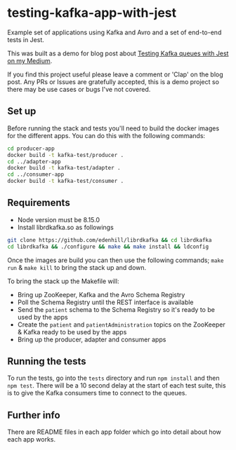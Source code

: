 # testing-kafka-app-with-jest
Example set of applications using Kafka and Avro and a set of end-to-end tests in Jest.

This was built as a demo for blog post about [Testing Kafka queues with Jest on my Medium](https://medium.com/@colinwren/testing-a-apache-kafka-based-application-with-jest-avro-kafka-and-node-kafka-5dfa50389121).

If you find this project useful please leave a comment or 'Clap' on the blog post. Any PRs or Issues are gratefully accepted, this is a demo project so there may be use cases or bugs I've not covered.

## Set up
Before running the stack and tests you'll need to build the docker images for the different apps. You can do this with the following commands:

```bash
cd producer-app
docker build -t kafka-test/producer .
cd ../adapter-app
docker build -t kafka-test/adapter .
cd ../consumer-app
docker build -t kafka-test/consumer .
```

## Requirements

- Node version must be 8.15.0
- Install librdkafka.so as followings
```bash
git clone https://github.com/edenhill/librdkafka && cd librdkafka
cd librdkafka && ./configure && make && make install && ldconfig
```

Once the images are build you can then use the following commands; `make run` & `make kill` to bring the stack up and down.

To bring the stack up the Makefile will:
- Bring up ZooKeeper, Kafka and the Avro Schema Registry
- Poll the Schema Registry until the REST interface is available
- Send the `patient` schema to the Schema Registry so it's ready to be used by the apps
- Create the `patient` and `patientAdministration` topics on the ZooKeeper & Kafka ready to be used by the apps
- Bring up the producer, adapter and consumer apps

## Running the tests
To run the tests, go into the `tests` directory and run `npm install` and then `npm test`. There will be a 10 second delay at the start of each test
suite, this is to give the Kafka consumers time to connect to the queues.

## Further info
There are README files in each app folder which go into detail about how each app works.
